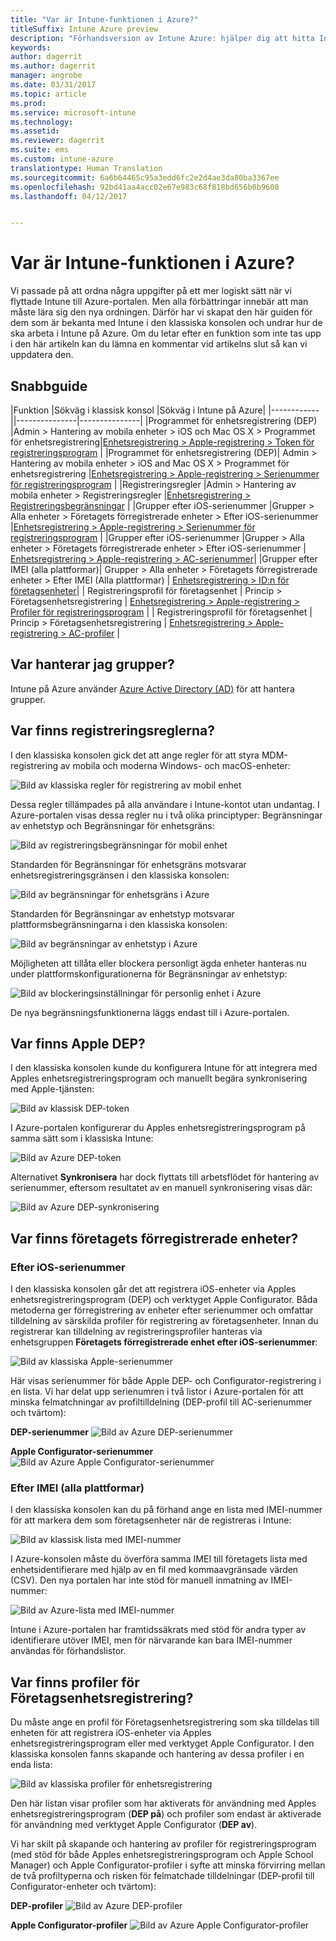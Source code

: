```yaml
---
title: "Var är Intune-funktionen i Azure?"
titleSuffix: Intune Azure preview
description: "Förhandsversion av Intune Azure: hjälper dig att hitta Intune-funktioner i Azure-konsolen."
keywords: 
author: dagerrit
ms.author: dagerrit
manager: angrobe
ms.date: 03/31/2017
ms.topic: article
ms.prod: 
ms.service: microsoft-intune
ms.technology: 
ms.assetid: 
ms.reviewer: dagerrit
ms.suite: ems
ms.custom: intune-azure
translationtype: Human Translation
ms.sourcegitcommit: 6a6b64465c95a3edd6fc2e2d4ae3da80ba3367ee
ms.openlocfilehash: 92bd41aa4acc02e67e983c68f818bd656b0b9608
ms.lasthandoff: 04/12/2017


---
```

# <a name="where-did-my-intune-feature-go-in-azure"></a>Var är Intune-funktionen i Azure?
Vi passade på att ordna några uppgifter på ett mer logiskt sätt när vi flyttade Intune till Azure-portalen. Men alla förbättringar innebär att man måste lära sig den nya ordningen. Därför har vi skapat den här guiden för dem som är bekanta med Intune i den klassiska konsolen och undrar hur de ska arbeta i Intune på Azure. Om du letar efter en funktion som inte tas upp i den här artikeln kan du lämna en kommentar vid artikelns slut så kan vi uppdatera den.
## <a name="quick-reference-guide"></a>Snabbguide
|Funktion |Sökväg i klassisk konsol |Sökväg i Intune på Azure| |------------||---------------|---------------|
|Programmet för enhetsregistrering (DEP) |Admin > Hantering av mobila enheter > iOS och Mac OS X > Programmet för enhetsregistrering|[Enhetsregistrering > Apple-registrering > Token för registreringsprogram](#where-did-apple-dep-go) |
|Programmet för enhetsregistrering (DEP)| Admin > Hantering av mobila enheter > iOS and Mac OS X > Programmet för enhetsregistrering |[Enhetsregistrering > Apple-registrering > Serienummer för registreringsprogram](#where-did-apple-dep-go) |
|Registreringsregler |Admin > Hantering av mobila enheter > Registreringsregler |[Enhetsregistrering > Registreringsbegränsningar](#where-did-enrollment-rules-go) |
|Grupper efter iOS-serienummer |Grupper > Alla enheter > Företagets förregistrerade enheter > Efter iOS-serienummer |[Enhetsregistrering > Apple-registrering > Serienummer för registreringsprogram](#where-did-corporate-pre-enrolled-devices-go) |
|Grupper efter iOS-serienummer |Grupper > Alla enheter > Företagets förregistrerade enheter > Efter iOS-serienummer | [Enhetsregistrering > Apple-registrering > AC-serienummer](#where-did-corporate-pre-enrolled-devices-go)|
|Grupper efter IMEI (alla plattformar)| Grupper > Alla enheter > Företagets förregistrerade enheter > Efter IMEI (Alla plattformar) | [Enhetsregistrering > ID:n för företagsenheter](#by-imei-all-platforms)|
| Registreringsprofil för företagsenhet | Princip > Företagsenhetsregistrering | [Enhetsregistrering > Apple-registrering > Profiler för registreringsprogram](#where-did-corporate-pre-enrolled-devices-go) |
| Registreringsprofil för företagsenhet | Princip > Företagsenhetsregistrering | [Enhetsregistrering > Apple-registrering > AC-profiler](#where-did-corporate-pre-enrolled-devices-go) |


## <a name="where-do-i-manage-groups"></a>Var hanterar jag grupper?
Intune på Azure använder [Azure Active Directory (AD)](https://docs.microsoft.com/azure/active-directory/active-directory-groups-create-azure-portal) för att hantera grupper.

## <a name="where-did-enrollment-rules-go"></a>Var finns registreringsreglerna?
I den klassiska konsolen gick det att ange regler för att styra MDM-registrering av mobila och moderna Windows- och macOS-enheter:

![Bild av klassiska regler för registrering av mobil enhet](./media/ui-changes/01-classic-rules.png)

Dessa regler tillämpades på alla användare i Intune-kontot utan undantag. I Azure-portalen visas dessa regler nu i två olika principtyper: Begränsningar av enhetstyp och Begränsningar för enhetsgräns:

![Bild av registreringsbegränsningar för mobil enhet](./media/ui-changes/02-azure-enroll-restrictions.png)

Standarden för Begränsningar för enhetsgräns motsvarar enhetsregistreringsgränsen i den klassiska konsolen:

![Bild av begränsningar för enhetsgräns i Azure](./media/ui-changes/03-azure-device-limit.png)

Standarden för Begränsningar av enhetstyp motsvarar plattformsbegränsningarna i den klassiska konsolen:

![Bild av begränsningar av enhetstyp i Azure](./media/ui-changes/04-azure-platform-restrictions.png)

Möjligheten att tillåta eller blockera personligt ägda enheter hanteras nu under plattformskonfigurationerna för Begränsningar av enhetstyp:

![Bild av blockeringsinställningar för personlig enhet i Azure](./media/ui-changes/05-azure-personal-block.png)

De nya begränsningsfunktionerna läggs endast till i Azure-portalen.

## <a name="where-did-apple-dep-go"></a>Var finns Apple DEP?
I den klassiska konsolen kunde du konfigurera Intune för att integrera med Apples enhetsregistreringsprogram och manuellt begära synkronisering med Apple-tjänsten:

![Bild av klassisk DEP-token](./media/ui-changes/06-classic-dep-token.png)

I Azure-portalen konfigurerar du Apples enhetsregistreringsprogram på samma sätt som i klassiska Intune:

![Bild av Azure DEP-token](./media/ui-changes/07-azure-dep-token.png)

Alternativet **Synkronisera** har dock flyttats till arbetsflödet för hantering av serienummer, eftersom resultatet av en manuell synkronisering visas där:

![Bild av Azure DEP-synkronisering](./media/ui-changes/08-azure-dep-sync.png)

## <a name="where-did-corporate-pre-enrolled-devices-go"></a>Var finns företagets förregistrerade enheter?
### <a name="by-ios-serial-number"></a>Efter iOS-serienummer
I den klassiska konsolen går det att registrera iOS-enheter via Apples enhetsregistreringsprogram (DEP) och verktyget Apple Configurator. Båda metoderna ger förregistrering av enheter efter serienummer och omfattar tilldelning av särskilda profiler för registrering av företagsenheter. Innan du registrerar kan tilldelning av registreringsprofiler hanteras via enhetsgruppen **Företagets förregistrerade enhet efter iOS-serienummer**:

![Bild av klassiska Apple-serienummer](./media/ui-changes/09-classic-apple-serials.png)

Här visas serienummer för både Apple DEP- och Configurator-registrering i en lista. Vi har delat upp serienumren i två listor i Azure-portalen för att minska felmatchningar av profiltilldelning (DEP-profil till AC-serienummer och tvärtom):

**DEP-serienummer**
![Bild av Azure DEP-serienummer](./media/ui-changes/10-azure-dep-serials.png)

**Apple Configurator-serienummer**
![Bild av Azure Apple Configurator-serienummer](./media/ui-changes/11-azure-ac-serials.png)

### <a name="by-imei-all-platforms"></a>Efter IMEI (alla plattformar)

I den klassiska konsolen kan du på förhand ange en lista med IMEI-nummer för att markera dem som företagsenheter när de registreras i Intune:

![Bild av klassisk lista med IMEI-nummer](./media/ui-changes/12-classic-corp-imei.png)

I Azure-konsolen måste du överföra samma IMEI till företagets lista med enhetsidentifierare med hjälp av en fil med kommaavgränsade värden (CSV). Den nya portalen har inte stöd för manuell inmatning av IMEI-nummer:

![Bild av Azure-lista med IMEI-nummer](./media/ui-changes/13-azure-corp-imei.png)

Intune i Azure-portalen har framtidssäkrats med stöd för andra typer av identifierare utöver IMEI, men för närvarande kan bara IMEI-nummer användas för förhandslistor.

## <a name="where-did-corporate-device-enrollment-profiles-go"></a>Var finns profiler för Företagsenhetsregistrering?
Du måste ange en profil för Företagsenhetsregistrering som ska tilldelas till enheten för att registrera iOS-enheter via Apples enhetsregistreringsprogram eller med verktyget Apple Configurator. I den klassiska konsolen fanns skapande och hantering av dessa profiler i en enda lista:

![Bild av klassiska profiler för enhetsregistrering](./media/ui-changes/14-classic-corp-profiles.png)

Den här listan visar profiler som har aktiverats för användning med Apples enhetsregistreringsprogram (**DEP på**) och profiler som endast är aktiverade för användning med verktyget Apple Configurator (**DEP av**).

Vi har skilt på skapande och hantering av profiler för registreringsprogram (med stöd för både Apples enhetsregistreringsprogram och Apple School Manager) och Apple Configurator-profiler i syfte att minska förvirring mellan de två profiltyperna och risken för felmatchade tilldelningar (DEP-profil till Configurator-enheter och tvärtom):

**DEP-profiler**
![Bild av Azure DEP-profiler](./media/ui-changes/15-azure-dep-profiles.png)

**Apple Configurator-profiler**
![Bild av Azure Apple Configurator-profiler](./media/ui-changes/16-azure-ac-profiles.png)

